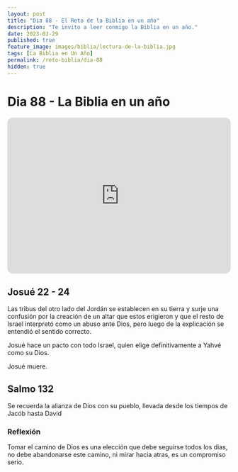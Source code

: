 ```yaml
---
layout: post
title: "Dia 88 - El Reto de la Biblia en un año"
description: "Te invito a leer conmigo la Biblia en un año."
date: 2023-03-29
published: true
feature_image: images/biblia/lectura-de-la-biblia.jpg
tags: [La Biblia en Un Año]
permalink: /reto-biblia/dia-88
hidden: true
---
```


# Dia 88 - La Biblia en un año
<iframe style="border-radius:12px" src="https://open.spotify.com/embed/episode/69oXXGtCfISKBLF708BPae?utm_source=generator" width="100%" height="352" frameBorder="0" allowfullscreen="" allow="autoplay; clipboard-write; encrypted-media; fullscreen; picture-in-picture" loading="lazy"></iframe>

## Josué 22 - 24
Las tribus del otro lado del Jordán se establecen en su tierra y surje una confusión por la creación de un altar que estos erigieron y que el resto de Israel interpretó como un abuso ante Dios, pero luego de la explicación se entendió el sentido correcto.

Josué hace un pacto con todo Israel, quien elige definitivamente a Yahvé como su Dios.

Josué muere.

## Salmo 132
Se recuerda la alianza de Dios con su pueblo, llevada desde los tiempos de Jacób hasta David

### Reflexión
Tomar el camino de Dios es una elección que debe seguirse todos los dias, no debe abandonarse este camino, ni mirar hacia atras, es un compromiso serio.







